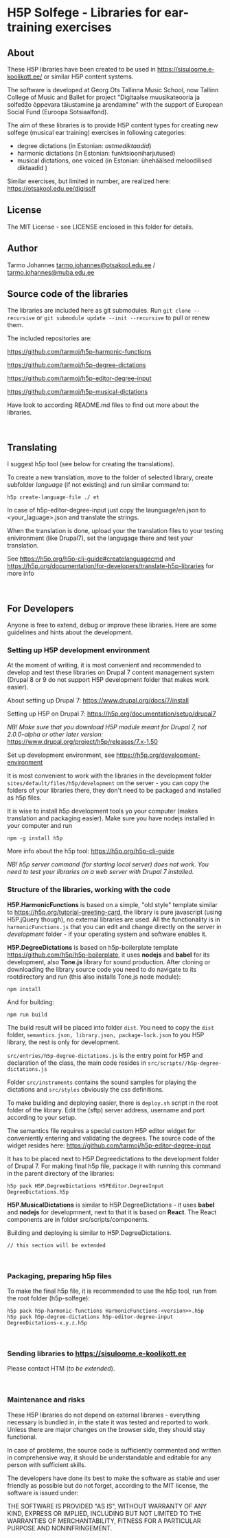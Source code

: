H5P Solfege - Libraries for ear-training exercises
==========

## About

These H5P libraries have been created to be used in https://sisuloome.e-koolikott.ee/ or similar H5P content systems. 

The software is developed at Georg Ots Tallinna Music School, now Tallinn College of Music and Ballet for project "Digitaalse muusikateooria ja solfedžo õppevara täiustamine ja arendamine"   with the support of European Social Fund (Euroopa Sotsiaalfond).


The aim of these libraries is to provide H5P content types for creating new solfege (musical ear training)  exercises in following categories:

- degree dictations (in Estonian: *astmediktaadid*)
- harmonic dictations (in Estonian: funktsiooniharjutused)
- musical dictations, one voiced (in Estonian: ühehäälsed meloodilised diktaadid )


Similar exercises, but limited in number,  are realized here: https://otsakool.edu.ee/digisolf



## License

The MIT License -  see LICENSE enclosed in this folder for details.


## Author

Tarmo Johannes tarmo.johannes@otsakool.edu.ee / tarmo.johannes@muba.edu.ee



## Source code of the libraries

The libraries are included here as git submodules. Run `git clone --recursive` or  `git submodule update --init --recursive` to pull or renew them.

The included repositories are:

https://github.com/tarmoj/h5p-harmonic-functions

https://github.com/tarmoj/h5p-degree-dictations

https://github.com/tarmoj/h5p-editor-degree-input

https://github.com/tarmoj/h5p-musical-dictations


Have look to according README.md files to find out more about the libraries.

<br>

## Translating

I suggest h5p tool (see below for creating the translations).

To create a new translation, move to the folder of selected library, create subfolder _language_ (if not existing) and run similar command to:

    h5p create-language-file ./ et

In case of h5p-editor-degree-input just copy the launguage/en.json to <your_laguage>.json and translate the strings.

When the translation is done, upload your the translation files to your testing enivironment (like Drupal7), set the langugage there and test your translation.


See https://h5p.org/h5p-cli-guide#createlanguagecmd and https://h5p.org/documentation/for-developers/translate-h5p-libraries for more info 


<br>

## For Developers

Anyone is free to extend, debug or improve these libraries. Here are some guidelines and hints about the development.

### Setting up H5P development environment

At the moment of writing, it is most convenient and recommended to develop and test these libraries on Drupal 7 content management system (Drupal 8 or 9 do not support H5P development folder that makes work easier).

About setting up Drupal 7: https://www.drupal.org/docs/7/install

Setting up H5P on Drupal 7: https://h5p.org/documentation/setup/drupal7 

*NB! Make sure that you download H5P module meant for Drupal 7, not 2.0.0-alpha or other later version:* https://www.drupal.org/project/h5p/releases/7.x-1.50

Set up development environment, see https://h5p.org/development-environment

It is most convenient to work with the libraries in the development folder `sites/default/files/h5p/development` on the server -  you can copy the folders of your libraries there, they don't need to be packaged and installed as h5p files.

It is wise to install h5p development tools yo your computer (makes translation and packaging easier). Make sure you have nodejs installed in your computer and run

	npm -g install h5p

More info about the h5p tool: https://h5p.org/h5p-cli-guide

*NB! h5p server command (for starting local server) does not work. You need to test your libraries on a web server with Drupal 7 installed.*



### Structure of the libraries, working with the code

**H5P.HarmonicFunctions** is based on a simple, "old style" template similar to https://h5p.org/tutorial-greeting-card,  the library is pure javascript (using H5P.jQuery though), no external libraries are used. All the functionality is in `harmonicFunctions.js` that you can edit and change directly on the server in *development* folder -  if your operating system and software enables it.

**H5P.DegreeDictations** is based on h5p-boilerplate template https://github.com/h5p/h5p-boilerplate, it uses **nodejs** and **babel** for its development, also **Tone.js** library for sound production. After cloning or downloading the library source code you need to do navigate to its rootdirectory and run (this also installs Tone.js node module):

	npm install

And for building:

	npm run build

The build result will be placed into folder `dist`. You need to copy the `dist` folder, `semantics.json, library.json, package-lock.json` to you H5P library, the rest is only for development.

`src/entries/h5p-degree-dictations.js` is the entry point for H5P and declaration of the class, the main code resides in `src/scripts//h5p-degree-dictations.js` 

Folder `src/instruments` contains the sound samples for playing the dictations and `src/styles` obviously the css definitions.

To make building and deploying easier, there is `deploy.sh` script in the root folder of the library. Edit the (sftp) server address, username and port according to your setup.

The semantics file requires a special custom H5P editor widget for conveniently entering and validating the degrees. The source code of the widget resides here: https://github.com/tarmoj/h5p-editor-degree-input

It has to be placed next to H5P.Degreedictations to the development folder of Drupal 7. For making final h5p file, package it with running this command in the parent directory of the libraries:  
  
	h5p pack H5P.DegreeDictations H5PEditor.DegreeInput  DegreeDictations.h5p  


**H5P.MusicalDictations** is similar to H5P.DegreeDictations -  it uses **babel** and **nodejs** for developmnent, next to that it is based on **React**.  The React components are in folder src/scripts/components.

Building and deploying is similar to H5P.DegreeDictations.

	// this section will be extended

<br>

### Packaging, preparing h5p files


To make the final h5p file, it is recommended to use the h5p tool, run from the root folder (h5p-solfege):

	h5p pack h5p-harmonic-functions HarmonicFunctions-<version>>.h5p
    h5p pack h5p-degree-dictations h5p-editor-degree-input  DegreeDictations-x.y.z.h5p


<br>


### Sending libraries to https://sisuloome.e-koolikott.ee

Please contact HTM (*to be extended*).

 
<br> 

### Maintenance and risks


These H5P libraries do not depend on external libraries -  everything necessary is bundled in, in the state it was tested and reported to work. Unless there are major changes on the browser side, they should stay functional.

In case of problems, the source code is sufficiently commented and written in comprehensive way, it should be understandable and editable for any person with sufficient skills.

The developers have done its best to make the software as stable and user friendly as possible but do not forget,  according to the MIT license, the software is issued under:

THE SOFTWARE IS PROVIDED "AS IS", WITHOUT WARRANTY OF ANY KIND, EXPRESS OR
IMPLIED, INCLUDING BUT NOT LIMITED TO THE WARRANTIES OF MERCHANTABILITY,
FITNESS FOR A PARTICULAR PURPOSE AND NONINFRINGEMENT.
 
 






